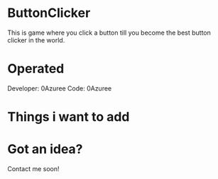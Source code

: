 # ButtonClicker
This is game where you click a button till you become the best button clicker in the world.

# Operated
Developer: 0Azuree
Code: 0Azuree

# Things i want to add

# Got an idea?
Contact me soon!
